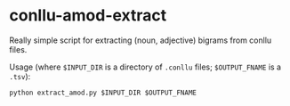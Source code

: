 # conllu-amod-extract
Really simple script for extracting (noun, adjective) bigrams from conllu files.

Usage (where `$INPUT_DIR` is a directory of `.conllu` files; `$OUTPUT_FNAME` is a `.tsv`):
```shell script
python extract_amod.py $INPUT_DIR $OUTPUT_FNAME
```